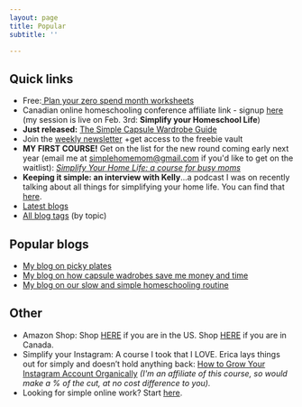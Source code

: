 ```yaml
---
layout: page
title: Popular
subtitle: ''

---
```

## Quick links

* Free:[ Plan your zero spend month worksheets](https://www.simplehomemom.com/how-to-do-a-zero-spend-month-that-works-for-you/)
* Canadian online homeschooling conference affiliate link - signup [here](https://canadianhomeschoolconference.com/aff/42/) (my session is live on Feb. 3rd: **Simplify your Homeschool Life**)
* **Just released:** [The Simple Capsule Wardrobe Guide ](https://www.simplehomemom.com/simple-capsule-wardrobe-guide)
* Join the [weekly newsletter](http://eepurl.com/gYFb-r) +get access to the freebie vault
* **MY FIRST COURSE!** Get on the list for the new round coming early next year (email me at simplehomemom@gmail.com if you'd like to get on the waitlist): [_Simplify Your Home Life: a course for busy moms_](http://kellymbriggs.github.io/course)
* **Keeping it simple: an interview with Kelly**...a podcast I was on recently talking about all things for simplifying your home life. You can find that [here](https://podcasts.apple.com/ca/podcast/keeping-it-simple-an-interview-with-kelly/id1512837291?i=1000500930761).
* [Latest blogs](http://kellymbriggs.github.io/)
* [All blog tags](http://kellymbriggs.github.io/tags/) (by topic)

## Popular blogs

* [My blog on picky plates](https://www.simplehomemom.com/2020-08-29-how-to-make-lunches-painless-and-quick-with-picky-plates/)
* [My blog on how capsule wadrobes save me money and time](https://www.simplehomemom.com/2020-10-27-how-a-capsule-wardrobe-made-my-life-easier-and-saved-me-money/)
* [My blog on our slow and simple homeschooling routine](https://www.simplehomemom.com/2020-08-29-our-slow-and-simple-homeschooling-routine/)

## Other

* Amazon Shop: Shop [HERE](http://www.amazon.com/shop/simplehomemom) if you are in the US. Shop [HERE](http://www.amazon.ca/shop/simplehomemom) if you are in Canada.
* Simplify your Instagram: A course I took that I LOVE. Erica lays things out for simply and doesn’t hold anything back: [How to Grow Your Instagram Account Organically](https://digital.mombreak.ca/howigrewmyinstagram/26mcq) _(I'm an affiliate of this course, so would make a % of the cut, at no cost difference to you)._
* Looking for simple online work? Start [here](https://forms.gle/v11JEewD81mxsUyf6).